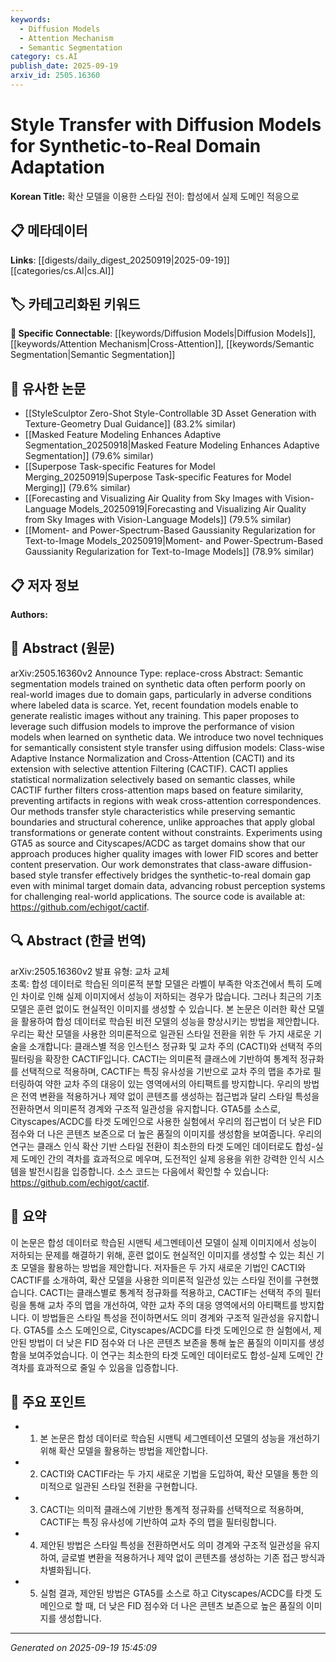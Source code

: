 ```yaml
---
keywords:
  - Diffusion Models
  - Attention Mechanism
  - Semantic Segmentation
category: cs.AI
publish_date: 2025-09-19
arxiv_id: 2505.16360
---
```


<!-- KEYWORD_LINKING_METADATA:
{
  "processed_timestamp": "2025-09-22 21:22:54.696584",
  "vocabulary_version": "1.0",
  "selected_keywords": [
    "Diffusion Models",
    "Attention Mechanism",
    "Semantic Segmentation"
  ],
  "rejected_keywords": [
    "Style Transfer",
    "Foundation Models"
  ],
  "similarity_scores": {
    "Diffusion Models": 0.8,
    "Attention Mechanism": 0.78,
    "Semantic Segmentation": 0.77
  },
  "extraction_method": "AI_prompt_based",
  "budget_applied": true
}
-->


# Style Transfer with Diffusion Models for Synthetic-to-Real Domain Adaptation

**Korean Title:** 확산 모델을 이용한 스타일 전이: 합성에서 실제 도메인 적응으로

## 📋 메타데이터

**Links**: [[digests/daily_digest_20250919|2025-09-19]]   [[categories/cs.AI|cs.AI]]

## 🏷️ 카테고리화된 키워드
**🔗 Specific Connectable**: [[keywords/Diffusion Models|Diffusion Models]], [[keywords/Attention Mechanism|Cross-Attention]], [[keywords/Semantic Segmentation|Semantic Segmentation]]

## 🔗 유사한 논문
- [[StyleSculptor Zero-Shot Style-Controllable 3D Asset Generation with Texture-Geometry Dual Guidance]] (83.2% similar)
- [[Masked Feature Modeling Enhances Adaptive Segmentation_20250918|Masked Feature Modeling Enhances Adaptive Segmentation]] (79.6% similar)
- [[Superpose Task-specific Features for Model Merging_20250919|Superpose Task-specific Features for Model Merging]] (79.6% similar)
- [[Forecasting and Visualizing Air Quality from Sky Images with Vision-Language Models_20250919|Forecasting and Visualizing Air Quality from Sky Images with Vision-Language Models]] (79.5% similar)
- [[Moment- and Power-Spectrum-Based Gaussianity Regularization for Text-to-Image Models_20250919|Moment- and Power-Spectrum-Based Gaussianity Regularization for Text-to-Image Models]] (78.9% similar)

## 📋 저자 정보

**Authors:** 

## 📄 Abstract (원문)

arXiv:2505.16360v2 Announce Type: replace-cross 
Abstract: Semantic segmentation models trained on synthetic data often perform poorly on real-world images due to domain gaps, particularly in adverse conditions where labeled data is scarce. Yet, recent foundation models enable to generate realistic images without any training. This paper proposes to leverage such diffusion models to improve the performance of vision models when learned on synthetic data. We introduce two novel techniques for semantically consistent style transfer using diffusion models: Class-wise Adaptive Instance Normalization and Cross-Attention (CACTI) and its extension with selective attention Filtering (CACTIF). CACTI applies statistical normalization selectively based on semantic classes, while CACTIF further filters cross-attention maps based on feature similarity, preventing artifacts in regions with weak cross-attention correspondences. Our methods transfer style characteristics while preserving semantic boundaries and structural coherence, unlike approaches that apply global transformations or generate content without constraints. Experiments using GTA5 as source and Cityscapes/ACDC as target domains show that our approach produces higher quality images with lower FID scores and better content preservation. Our work demonstrates that class-aware diffusion-based style transfer effectively bridges the synthetic-to-real domain gap even with minimal target domain data, advancing robust perception systems for challenging real-world applications. The source code is available at: https://github.com/echigot/cactif.

## 🔍 Abstract (한글 번역)

arXiv:2505.16360v2 발표 유형: 교차 교체  
초록: 합성 데이터로 학습된 의미론적 분할 모델은 라벨이 부족한 악조건에서 특히 도메인 차이로 인해 실제 이미지에서 성능이 저하되는 경우가 많습니다. 그러나 최근의 기초 모델은 훈련 없이도 현실적인 이미지를 생성할 수 있습니다. 본 논문은 이러한 확산 모델을 활용하여 합성 데이터로 학습된 비전 모델의 성능을 향상시키는 방법을 제안합니다. 우리는 확산 모델을 사용한 의미론적으로 일관된 스타일 전환을 위한 두 가지 새로운 기술을 소개합니다: 클래스별 적응 인스턴스 정규화 및 교차 주의 (CACTI)와 선택적 주의 필터링을 확장한 CACTIF입니다. CACTI는 의미론적 클래스에 기반하여 통계적 정규화를 선택적으로 적용하며, CACTIF는 특징 유사성을 기반으로 교차 주의 맵을 추가로 필터링하여 약한 교차 주의 대응이 있는 영역에서의 아티팩트를 방지합니다. 우리의 방법은 전역 변환을 적용하거나 제약 없이 콘텐츠를 생성하는 접근법과 달리 스타일 특성을 전환하면서 의미론적 경계와 구조적 일관성을 유지합니다. GTA5를 소스로, Cityscapes/ACDC를 타겟 도메인으로 사용한 실험에서 우리의 접근법이 더 낮은 FID 점수와 더 나은 콘텐츠 보존으로 더 높은 품질의 이미지를 생성함을 보여줍니다. 우리의 연구는 클래스 인식 확산 기반 스타일 전환이 최소한의 타겟 도메인 데이터로도 합성-실제 도메인 간의 격차를 효과적으로 메우며, 도전적인 실제 응용을 위한 강력한 인식 시스템을 발전시킴을 입증합니다. 소스 코드는 다음에서 확인할 수 있습니다: https://github.com/echigot/cactif.

## 📝 요약

이 논문은 합성 데이터로 학습된 시맨틱 세그멘테이션 모델이 실제 이미지에서 성능이 저하되는 문제를 해결하기 위해, 훈련 없이도 현실적인 이미지를 생성할 수 있는 최신 기초 모델을 활용하는 방법을 제안합니다. 저자들은 두 가지 새로운 기법인 CACTI와 CACTIF를 소개하여, 확산 모델을 사용한 의미론적 일관성 있는 스타일 전이를 구현했습니다. CACTI는 클래스별로 통계적 정규화를 적용하고, CACTIF는 선택적 주의 필터링을 통해 교차 주의 맵을 개선하여, 약한 교차 주의 대응 영역에서의 아티팩트를 방지합니다. 이 방법들은 스타일 특성을 전이하면서도 의미 경계와 구조적 일관성을 유지합니다. GTA5를 소스 도메인으로, Cityscapes/ACDC를 타겟 도메인으로 한 실험에서, 제안된 방법이 더 낮은 FID 점수와 더 나은 콘텐츠 보존을 통해 높은 품질의 이미지를 생성함을 보여주었습니다. 이 연구는 최소한의 타겟 도메인 데이터로도 합성-실제 도메인 간 격차를 효과적으로 줄일 수 있음을 입증합니다.

## 🎯 주요 포인트

- 1. 본 논문은 합성 데이터로 학습된 시맨틱 세그멘테이션 모델의 성능을 개선하기 위해 확산 모델을 활용하는 방법을 제안합니다.

- 2. CACTI와 CACTIF라는 두 가지 새로운 기법을 도입하여, 확산 모델을 통한 의미적으로 일관된 스타일 전환을 구현합니다.

- 3. CACTI는 의미적 클래스에 기반한 통계적 정규화를 선택적으로 적용하며, CACTIF는 특징 유사성에 기반하여 교차 주의 맵을 필터링합니다.

- 4. 제안된 방법은 스타일 특성을 전환하면서도 의미 경계와 구조적 일관성을 유지하여, 글로벌 변환을 적용하거나 제약 없이 콘텐츠를 생성하는 기존 접근 방식과 차별화됩니다.

- 5. 실험 결과, 제안된 방법은 GTA5를 소스로 하고 Cityscapes/ACDC를 타겟 도메인으로 할 때, 더 낮은 FID 점수와 더 나은 콘텐츠 보존으로 높은 품질의 이미지를 생성합니다.

---

*Generated on 2025-09-19 15:45:09*
